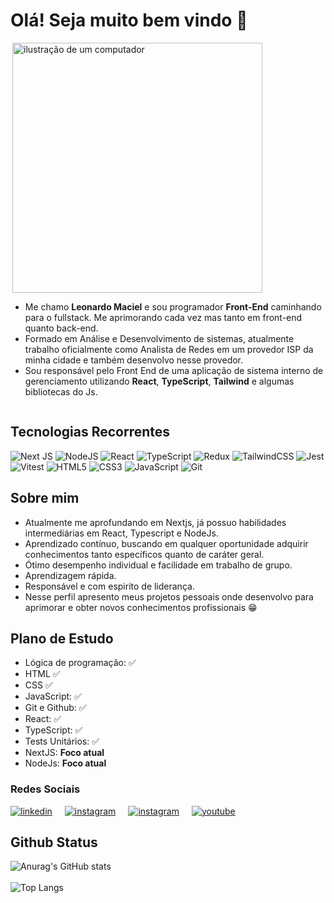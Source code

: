 # Olá! Seja muito bem vindo 👋


<div style='display: flex; align-items: center; flex-wrap: wrap'>

<img src="https://raw.githubusercontent.com/MicaelliMedeiros/micaellimedeiros/master/image/computer-illustration.png" alt="ilustração de um computador"  min-width="200px" width="400px" align="right">

<ul aling="right">
    <li>
        Me chamo <strong>Leonardo Maciel</strong> e sou programador <strong>Front-End</strong> caminhando para o fullstack. Me aprimorando cada vez mas tanto em front-end quanto back-end.
    </li>
    <li>
        Formado em Análise e Desenvolvimento de sistemas, 
        atualmente trabalho oficialmente como Analista de Redes em um provedor ISP da minha cidade e também desenvolvo nesse provedor. 
    </li>
    <li>
        Sou responsável pelo Front End de uma aplicação de sistema interno de gerenciamento utilizando <strong>React</strong>, <strong>TypeScript</strong>, <strong>Tailwind</strong> e algumas bibliotecas do Js.
    </li>


</ul>


</div>

## Tecnologias Recorrentes

![Next JS](https://img.shields.io/badge/Next-black?style=for-the-badge&logo=next.js&logoColor=white)
![NodeJS](https://img.shields.io/badge/node.js-6DA55F?style=for-the-badge&logo=node.js&logoColor=white)
![React](https://img.shields.io/badge/react-%2320232a.svg?style=for-the-badge&logo=react&logoColor=%2361DAFB)
![TypeScript](https://img.shields.io/badge/typescript-%23007ACC.svg?style=for-the-badge&logo=typescript&logoColor=white) 
![Redux](https://img.shields.io/badge/redux-%23593d88.svg?style=for-the-badge&logo=redux&logoColor=white) 
![TailwindCSS](https://img.shields.io/badge/tailwindcss-%2338B2AC.svg?style=for-the-badge&logo=tailwind-css&logoColor=white)
![Jest](https://img.shields.io/badge/-jest-%23C21325?style=for-the-badge&logo=jest&logoColor=white) 
![Vitest](https://img.shields.io/badge/-Vitest-252529?style=for-the-badge&logo=vitest&logoColor=FCC72B)
![HTML5](https://img.shields.io/badge/html5-%23E34F26.svg?style=for-the-badge&logo=html5&logoColor=white) 
![CSS3](https://img.shields.io/badge/css3-%231572B6.svg?style=for-the-badge&logo=css3&logoColor=white)
![JavaScript](https://img.shields.io/badge/javascript-%23323330.svg?style=for-the-badge&logo=javascript&logoColor=%23F7DF1E)
![Git](https://img.shields.io/badge/git-%23F05033.svg?style=for-the-badge&logo=git&logoColor=white)


## Sobre mim

- Atualmente me aprofundando em Nextjs, já possuo habilidades intermediárias em React, Typescript e NodeJs.
- Aprendizado contínuo, buscando em qualquer oportunidade adquirir conhecimentos tanto específicos quanto de caráter geral.
- Ótimo desempenho individual e facilidade em trabalho de grupo.
- Aprendizagem rápida.
- Responsável e com espirito de liderança.
- Nesse perfil apresento meus projetos pessoais onde desenvolvo para aprimorar e obter novos conhecimentos profissionais 😁

## Plano de Estudo

- Lógica de programação: :white_check_mark:
- HTML :white_check_mark:	
- CSS :white_check_mark:
- JavaScript: :white_check_mark:
- Git e Github: :white_check_mark:
- React: :white_check_mark:
- TypeScript: :white_check_mark:
- Tests Unitários: :white_check_mark:
- NextJS: **Foco atual**
- NodeJs: **Foco atual**

### Redes Sociais

<div style="display: flex; gap: 20px;">
    <span>
        <a href='https://www.linkedin.com/in/leonardo-maciel-s/'>
            <img align="center" alt="linkedin" src="https://img.shields.io/badge/linkedin-%230077B5.svg?style=for-the-badge&logo=linkedin&logoColor=white" ></img> 
        </a> 
    </span>
    <span>
        <a href="https://www.instagram.com/sr.maciel?igsh=MWZqMnI0OXQ0OGo4bg==">
        <img align="center" alt="instagram" src="https://img.shields.io/badge/Instagram-%23E4405F.svg?style=for-the-badge&logo=Instagram&logoColor=white"></img>
    </a>
    </span>
    <span>
         <a href="https://x.com/leo_maciel_s">
            <img align="center" alt="instagram" src="https://img.shields.io/badge/X-%23000000.svg?style=for-the-badge&logo=X&logoColor=white"></img>
        </a>
    </span>
    <span>
    <a href="https://www.youtube.com/@leonardo-maciel-s">
        <img align="center" alt="youtube" src="https://img.shields.io/badge/YouTube-%23FF0000.svg?style=for-the-badge&logo=YouTube&logoColor=white"></img>
    </a>
    </span>

</div>

## Github Status 

![Anurag's GitHub stats](https://github-readme-stats.vercel.app/api?username=Leonardo-Maciel-S&show_icons=true&theme=tokyonight)
<br/>
<br/>
![Top Langs](https://github-readme-stats.vercel.app/api/top-langs/?username=Leonardo-Maciel-S&hide=PHP,blade,ejs&theme=tokyonight)

